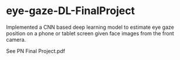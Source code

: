 # eye-gaze-DL-FinalProject

Implemented a CNN based deep learning model to estimate eye gaze position on a phone or tablet screen given face images from the front camera.

See PN Final Project.pdf
